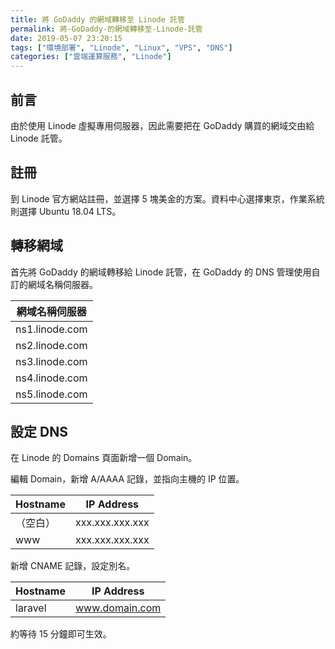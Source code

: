 ```yaml
---
title: 將 GoDaddy 的網域轉移至 Linode 託管
permalink: 將-GoDaddy-的網域轉移至-Linode-託管
date: 2019-05-07 23:20:15
tags: ["環境部署", "Linode", "Linux", "VPS", "DNS"]
categories: ["雲端運算服務", "Linode"]
---
```


## 前言

由於使用 Linode 虛擬專用伺服器，因此需要把在 GoDaddy 購買的網域交由給 Linode 託管。

## 註冊

到 Linode 官方網站註冊，並選擇 5 塊美金的方案。資料中心選擇東京，作業系統則選擇 Ubuntu 18.04 LTS。

## 轉移網域

首先將 GoDaddy 的網域轉移給 Linode 託管，在 GoDaddy 的 DNS 管理使用自訂的網域名稱伺服器。

| 網域名稱伺服器 |
| --- |
| ns1.linode.com |
| ns2.linode.com |
| ns3.linode.com |
| ns4.linode.com |
| ns5.linode.com |

## 設定 DNS

在 Linode 的 Domains 頁面新增一個 Domain。

編輯 Domain，新增 A/AAAA 記錄，並指向主機的 IP 位置。

| Hostname | IP Address |
| --- | --- |
| （空白） | xxx.xxx.xxx.xxx |
| www | xxx.xxx.xxx.xxx |

新增 CNAME 記錄，設定別名。

| Hostname | IP Address |
| --- | --- |
| laravel | www.domain.com |

約等待 15 分鐘即可生效。
